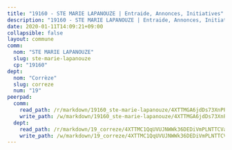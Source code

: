 ```yaml
---
title: "19160 - STE MARIE LAPANOUZE | Entraide, Annonces, Initiatives"
description: "19160 - STE MARIE LAPANOUZE | Entraide, Annonces, Initiatives"
date: 2020-01-11T14:09:21+09:00
collapsible: false
layout: commune
comm:
  nom: "STE MARIE LAPANOUZE"
  slug: ste-marie-lapanouze
  cp: "19160"
dept:
  nom: "Corrèze"
  slug: correze
  num: "19"
peerpad:
  comm:
    read_path: /r/markdown/19160_ste-marie-lapanouze/4XTTMGA6jdDs73XnPPPRVvD6m5eYB1rgLDArbYZRRaH26CRyF
    write_path: /w/markdown/19160_ste-marie-lapanouze/4XTTMGA6jdDs73XnPPPRVvD6m5eYB1rgLDArbYZRRaH26CRyF-K3TgUo9XiuF2TCG3nCaU3Fshb9AjAUmRTt53pg7LmqURF2x5dPfyXV2hziEVP4he5gNDQRGqj59oPbfrA1SGYbDDitRkqvhTAKizr1F8XZ8332wzKGZf6K5wKNANBjVmF4t3b48u
  dept:
    read_path: /r/markdown/19_correze/4XTTMC1QqUVUJNWWk36DEDiVmPLNTTCVay5E5gwEvpSf36VsS
    write_path: /w/markdown/19_correze/4XTTMC1QqUVUJNWWk36DEDiVmPLNTTCVay5E5gwEvpSf36VsS-K3TgUzu4fqyixiBZaA5Ejd2iCC9xJnV2MqYc8L2r22c4qVWWx9VnJmMAAFTQjLmwLDBGZ9pgHdAtPGZHV6pZb6y2bhgaqXFUJ1Fp1QgihzJpszTr9ow8JcXoeYzTUZfY7Rzzn9sS
---
```


